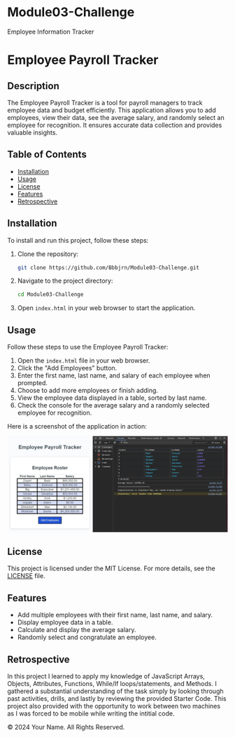 # Module03-Challenge
Employee Information Tracker

# Employee Payroll Tracker

## Description 

The Employee Payroll Tracker is a tool for payroll managers to track employee data and budget efficiently. This application allows you to add employees, view their data, see the average salary, and randomly select an employee for recognition. It ensures accurate data collection and provides valuable insights.

## Table of Contents

* [Installation](#installation)
* [Usage](#usage)
* [License](#license)
* [Features](#features)
* [Retrospective](#retrospective)

## Installation

To install and run this project, follow these steps:

1. Clone the repository:
   ```bash
   git clone https://github.com/Bbbjrn/Module03-Challenge.git
   ```
2. Navigate to the project directory:
   ```bash
   cd Module03-Challenge
   ```
3. Open `index.html` in your web browser to start the application.

## Usage 

Follow these steps to use the Employee Payroll Tracker:

1. Open the `index.html` file in your web browser.
2. Click the "Add Employees" button.
3. Enter the first name, last name, and salary of each employee when prompted.
4. Choose to add more employees or finish adding.
5. View the employee data displayed in a table, sorted by last name.
6. Check the console for the average salary and a randomly selected employee for recognition.

Here is a screenshot of the application in action:

![Module03-Challenge](/assets/EmployeePayrollTracker.jpg)

## License

This project is licensed under the MIT License. For more details, see the [LICENSE](LICENSE) file.

## Features

- Add multiple employees with their first name, last name, and salary.
- Display employee data in a table.
- Calculate and display the average salary.
- Randomly select and congratulate an employee.

## Retrospective

In this project I learned to apply my knowledge of JavaScript Arrays, Objects, Attributes, Functions, While/If loops/statements, and Methods. I gathered a substantial understanding of the task simply by looking through past activities, drills, and lastly by reviewing the provided Starter Code. This project also provided with the opportunity to work between two machines as I was forced to be mobile while writing the intitial code. 

© 2024 Your Name. All Rights Reserved.